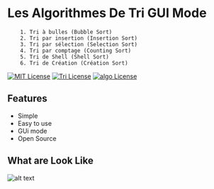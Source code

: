 # Les Algorithmes De Tri GUI Mode
```
    1. Tri à bulles (Bubble Sort)
    2. Tri par insertion (Insertion Sort)
    3. Tri par sélection (Selection Sort)
    4. Tri par comptage (Counting Sort)
    5. Tri de Shell (Shell Sort)
    6. Tri de Création (Création Sort)
```
[![MIT License](https://img.shields.io/badge/License-MIT-green.svg)](https://choosealicense.com/licenses/mit/)
[![Tri License](https://img.shields.io/badge/License-GPL%20v3-yellow.svg)](https://opensource.org/licenses/)
[![algo License](https://img.shields.io/badge/license-AGPL-blue.svg)](http://www.gnu.org/licenses/agpl-3.0)

## Features

- Simple
- Easy to use
- GUi mode
- Open Source




## What are Look Like
![alt text](https://imgtr.ee/images/2023/10/14/e8384183fe6860ff875b41d4c50e390f.png)
